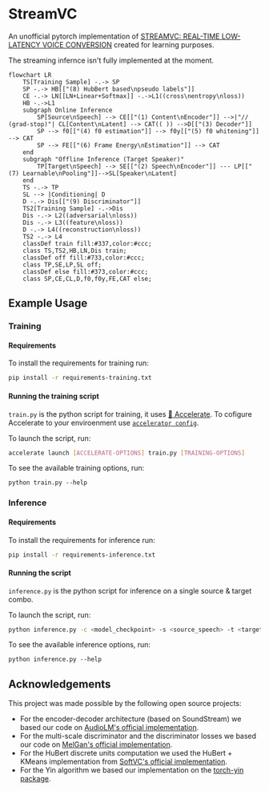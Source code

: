 # StreamVC
An unofficial pytorch implementation of [STREAMVC: REAL-TIME LOW-LATENCY VOICE CONVERSION](https://arxiv.org/pdf/2401.03078.pdf) created for learning purposes.

The streaming infernce isn't fully implemented at the moment.

```mermaid
flowchart LR 
    TS[Training Sample] -.-> SP
    SP -.-> HB[["(8) HubBert based\npseudo labels"]]
    CE -.-> LN[[LN+Linear+Softmax]] -.->L1((cross\nentropy\nloss))
    HB -.->L1
    subgraph Online Inference
        SP[Source\nSpeech] --> CE[["(1) Content\nEncoder"]] -->|"// (grad-stop)"| CL[Content\nLatent] --> CAT(( )) -->D[["(3) Decoder"]]
        SP --> f0[["(4) f0 estimation"]] --> f0y[["(5) f0 whitening"]] --> CAT
        SP --> FE[["(6) Frame Energy\nEstimation"]] --> CAT
    end
    subgraph "Offline Inference (Target Speaker)"
        TP[Target\nSpeech] --> SE[["(2) Speech\nEncoder"]] --- LP[["(7) Learnable\nPooling"]]-->SL[Speaker\nLatent]
    end
    TS -.-> TP
    SL --> |Conditioning| D
    D -.-> Dis[["(9) Discriminator"]]
    TS2[Training Sample] -.->Dis
    Dis -.-> L2((adversarial\nloss))
    Dis -.-> L3((feature\nloss))
    D -.-> L4((reconstruction\nloss))
    TS2 -.-> L4 
    classDef train fill:#337,color:#ccc;
    class TS,TS2,HB,LN,Dis train;
    classDef off fill:#733,color:#ccc;
    class TP,SE,LP,SL off;
    classDef else fill:#373,color:#ccc;
    class SP,CE,CL,D,f0,f0y,FE,CAT else;
```

## Example Usage
### Training
#### Requirements
To install the requirements for training run:
```bash
pip install -r requirements-training.txt
```
#### Running the training script
`train.py` is the python script for training, it uses [🤗 Accelerate](https://huggingface.co/docs/accelerate).
To cofigure Accelerate to your enviroenment use [`accelerator config`](https://huggingface.co/docs/accelerate/package_reference/cli#accelerate-config).

To launch the script, run:
```bash
accelerate launch [ACCELERATE-OPTIONS] train.py [TRAINING-OPTIONS]
```
To see the available training options, run: 

```
python train.py --help
```
### Inference
#### Requirements
To install the requirements for inference run:
```bash
pip install -r requirements-inference.txt
```
#### Running the script
 `inference.py` is the python script for inference on a single source & target combo.


To launch the script, run:
```bash
python inference.py -c <model_checkpoint> -s <source_speech> -t <target_speech> -o <output_file>
```
To see the available inference options, run: 

```
python inference.py --help
```

## Acknowledgements
This project was made possible by the following open source projects:

 - For the encoder-decoder architecture (based on SoundStream) we based our code on [AudioLM's official implementation](https://github.com/lucidrains/audiolm-pytorch).
 - For the multi-scale discriminator and the discriminator losses we based our code on [MelGan's official implementation](https://github.com/descriptinc/melgan-neurips).
 -  For the HuBert discrete units computation we used the HuBert + KMeans implementation from [SoftVC's official implementation](https://github.com/bshall/soft-vc).
 - For the Yin algorithm we based our implementation on the [torch-yin package](https://github.com/brentspell/torch-yin).